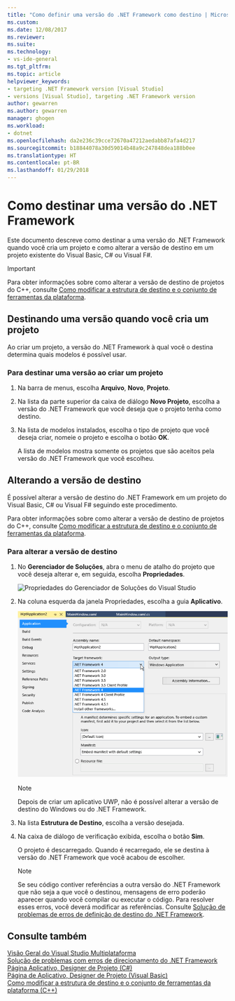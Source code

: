 ```yaml
---
title: "Como definir uma versão do .NET Framework como destino | Microsoft Docs"
ms.custom: 
ms.date: 12/08/2017
ms.reviewer: 
ms.suite: 
ms.technology:
- vs-ide-general
ms.tgt_pltfrm: 
ms.topic: article
helpviewer_keywords:
- targeting .NET Framework version [Visual Studio]
- versions [Visual Studio], targeting .NET Framework version
author: gewarren
ms.author: gewarren
manager: ghogen
ms.workload:
- dotnet
ms.openlocfilehash: da2e236c39cce72670a47212aedabb87afa4d217
ms.sourcegitcommit: b18844078a30d59014b48a9c247848dea188b0ee
ms.translationtype: HT
ms.contentlocale: pt-BR
ms.lasthandoff: 01/29/2018
---
```

# <a name="how-to-target-a-version-of-the-net-framework"></a>Como destinar uma versão do .NET Framework

Este documento descreve como destinar a uma versão do .NET Framework quando você cria um projeto e como alterar a versão de destino em um projeto existente do Visual Basic, C# ou Visual F#.

> [!IMPORTANT]
> Para obter informações sobre como alterar a versão de destino de projetos do C++, consulte [Como modificar a estrutura de destino e o conjunto de ferramentas da plataforma](/cpp/build/how-to-modify-the-target-framework-and-platform-toolset).

## <a name="targeting-a-version-when-you-create-a-project"></a>Destinando uma versão quando você cria um projeto

Ao criar um projeto, a versão do .NET Framework à qual você o destina determina quais modelos é possível usar.

### <a name="to-target-a-version-when-you-create-a-project"></a>Para destinar uma versão ao criar um projeto

1.  Na barra de menus, escolha **Arquivo**, **Novo**, **Projeto**.

2.  Na lista da parte superior da caixa de diálogo **Novo Projeto**, escolha a versão do .NET Framework que você deseja que o projeto tenha como destino.

3.  Na lista de modelos instalados, escolha o tipo de projeto que você deseja criar, nomeie o projeto e escolha o botão **OK**.

    A lista de modelos mostra somente os projetos que são aceitos pela versão do .NET Framework que você escolheu.

## <a name="changing-the-target-version"></a>Alterando a versão de destino

É possível alterar a versão de destino do .NET Framework em um projeto do Visual Basic, C# ou Visual F# seguindo este procedimento.

Para obter informações sobre como alterar a versão de destino de projetos do C++, consulte [Como modificar a estrutura de destino e o conjunto de ferramentas da plataforma](/cpp/build/how-to-modify-the-target-framework-and-platform-toolset).

### <a name="to-change-the-targeted-version"></a>Para alterar a versão de destino

1.  No **Gerenciador de Soluções**, abra o menu de atalho do projeto que você deseja alterar e, em seguida, escolha **Propriedades**.

    ![Propriedades do Gerenciador de Soluções do Visual Studio](../ide/media/vs_slnexplorer_properties.png "vs_slnExplorer_Properties")

2. Na coluna esquerda da janela Propriedades, escolha a guia **Aplicativo**.

    ![Guia Aplicativo de Propriedades do Aplicativo do Visual Studio](../ide/media/vs_slnexplorer_properties_applicationtab.png "vs_slnExplorer_Properties_ApplicationTab")

    > [!NOTE]
    > Depois de criar um aplicativo UWP, não é possível alterar a versão de destino do Windows ou do .NET Framework.

3.  Na lista **Estrutura de Destino**, escolha a versão desejada.

4.  Na caixa de diálogo de verificação exibida, escolha o botão **Sim**.

    O projeto é descarregado. Quando é recarregado, ele se destina à versão do .NET Framework que você acabou de escolher.

    > [!NOTE]
    > Se seu código contiver referências a outra versão do .NET Framework que não seja a que você o destinou, mensagens de erro poderão aparecer quando você compilar ou executar o código. Para resolver esses erros, você deverá modificar as referências. Consulte [Solução de problemas de erros de definição de destino do .NET Framework](../msbuild/troubleshooting-dotnet-framework-targeting-errors.md).

## <a name="see-also"></a>Consulte também

[Visão Geral do Visual Studio Multiplataforma](../ide/visual-studio-multi-targeting-overview.md)  
[Solução de problemas com erros de direcionamento do .NET Framework](../msbuild/troubleshooting-dotnet-framework-targeting-errors.md)  
[Página Aplicativo, Designer de Projeto (C#)](../ide/reference/application-page-project-designer-csharp.md)  
[Página de Aplicativo, Designer de Projeto (Visual Basic)](../ide/reference/application-page-project-designer-visual-basic.md)  
[Como modificar a estrutura de destino e o conjunto de ferramentas da plataforma (C++)](/cpp/build/how-to-modify-the-target-framework-and-platform-toolset)